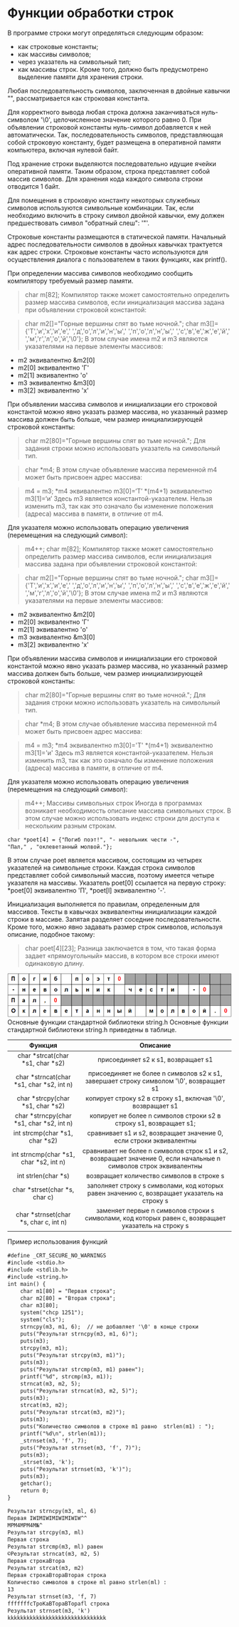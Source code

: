 # Функции обработки строк

В программе строки могут определяться следующим образом:

* как строковые константы;
* как массивы символов;
* через указатель на символьный тип;
* как массивы строк.
Кроме того, должно быть предусмотрено выделение памяти для хранения строки.

Любая последовательность символов, заключенная в двойные кавычки "", рассматривается как строковая константа.

Для корректного вывода любая строка должна заканчиваться нуль-символом '\0', целочисленное значение которого равно 0. При объявлении строковой константы нуль-символ добавляется к ней автоматически. Так, последовательность символов, представляющая собой строковую константу, будет размещена в оперативной памяти компьютера, включая нулевой байт.

Под хранение строки выделяются последовательно идущие ячейки оперативной памяти. Таким образом, строка представляет собой массив символов. Для хранения кода каждого символа строки отводится 1 байт.

Для помещения в строковую константу некоторых служебных символов используются символьные комбинации. Так, если необходимо включить в строку символ двойной кавычки, ему должен предшествовать символ "обратный слеш": '\"'.

Строковые константы размещаются в статической памяти. Начальный адрес последовательности символов в двойных кавычках трактуется как адрес строки. Строковые константы часто используются для осуществления диалога с пользователем в таких функциях, как printf().

При определении массива символов необходимо сообщить компилятору требуемый размер памяти.

>char m[82];
Компилятор также может самостоятельно определить размер массива символов, если инициализация массива задана при объявлении строковой константой:

 
>char m2[]="Горные вершины спят во тьме ночной.";
>char m3[]={'Т','и','х','и','е',' ','д','о','л','и','н','ы',' ','п','о','л','н','ы',' ','с','в','е','ж','е','й',' ','м','г','л','о','й','\0'};
В этом случае имена m2 и m3 являются указателями на первые элементы массивов:

* m2        эквивалентно &m2[0]
* m2[0]     эквивалентно 'Г'
* m2[1]     эквивалентно 'o'
* m3        эквивалентно &m3[0]
* m3[2]     эквивалентно 'x'

При объявлении массива символов и инициализации его строковой константой можно явно указать размер массива, но указанный размер массива должен быть больше, чем размер инициализирующей строковой константы:

> char m2[80]="Горные вершины спят во тьме ночной.";
Для задания строки можно использовать указатель на символьный тип.

> char *m4;
В этом случае объявление массива переменной m4 может быть присвоен адрес массива:

 
 
>m4 = m3;
>*m4       эквивалентно m3[0]=‘Т’
>*(m4+1)   эквивалентно m3[1]=‘и’
Здесь m3 является константой-указателем. Нельзя изменить m3, так как это означало бы изменение положения (адреса) массива в памяти, в отличие от m4.

Для указателя можно использовать операцию увеличения (перемещения на следующий символ):

>m4++;
>char m[82];
Компилятор также может самостоятельно определить размер массива символов, если инициализация массива задана при объявлении строковой константой:

 
>char m2[]="Горные вершины спят во тьме ночной.";
>char m3[]={'Т','и','х','и','е',' ','д','о','л','и','н','ы',' ','п','о','л','н','ы',' ','с','в','е','ж','е','й',' ','м','г','л','о','й','\0'};
В этом случае имена m2 и m3 являются указателями на первые элементы массивов:

* m2        эквивалентно &m2[0]
* m2[0]     эквивалентно 'Г'
* m2[1]     эквивалентно 'o'
* m3        эквивалентно &m3[0]
* m3[2]     эквивалентно 'x'

При объявлении массива символов и инициализации его строковой константой можно явно указать размер массива, но указанный размер массива должен быть больше, чем размер инициализирующей строковой константы:

> char m2[80]="Горные вершины спят во тьме ночной.";
Для задания строки можно использовать указатель на символьный тип.

> char *m4;
В этом случае объявление массива переменной m4 может быть присвоен адрес массива:

 
 
>m4 = m3;
>*m4       эквивалентно m3[0]='Т'
>*(m4+1)   эквивалентно m3[1]='и'
Здесь m3 является константой-указателем. Нельзя изменить m3, так как это означало бы изменение положения (адреса) массива в памяти, в отличие от m4.

Для указателя можно использовать операцию увеличения (перемещения на следующий символ):

>m4++;
Массивы символьных строк
Иногда в программах возникает необходимость описание массива символьных строк. В этом случае можно использовать индекс строки для доступа к нескольким разным строкам.

 
```
char *poet[4] = {"Погиб поэт!", "- невольник чести -",
"Пал," , "оклеветанный молвой."};
```
В этом случае poet является массивом, состоящим из четырех указателей на символьные строки. Каждая строка символов представляет собой символьный массив, поэтому имеется четыре указателя на массивы. Указатель poet[0] ссылается на первую строку:
*poet[0] эквивалентно 'П', *poet[l] эквивалентно '-'.

Инициализация выполняется по правилам, определенным для массивов. Тексты в кавычках эквивалентны инициализации каждой строки в массиве. Запятая разделяет соседние последовательности. Кроме того, можно явно задавать размер строк символов, используя описание, подобное такому:

>char poet[4][23];
Разница заключается в том, что такая форма задает «прямоугольный» массив, в котором все строки имеют одинаковую длину.

![](./assets/poet.png)
Основные функции стандартной библиотеки string.h
Основные функции стандартной библиотеки string.h приведены в таблице.

|                  Функция                 |                                                      Описание                                                     |
|:----------------------------------------:|:-----------------------------------------------------------------------------------------------------------------:|
| char *strcat(char *s1, char *s2)         | присоединяет s2 к s1, возвращает s1                                                                               |
| char *strncat(char *s1, char *s2, int n) | присоединяет не более n символов s2 к s1, завершает строку символом '\0', возвращает s1                           |
| char *strсpy(char *s1, char *s2)         | копирует строку s2 в строку s1, включая '\0', возвращает s1                                                       |
| char *strncpy(char *s1, char *s2, int n) | копирует не более n символов строки s2 в строку s1, возвращает s1;                                                |
| int strcmp(char *s1, char *s2)           | сравнивает s1 и s2, возвращает значение 0, если строки эквивалентны                                               |
| int strncmp(char *s1, char *s2, int n)   | сравнивает не более n символов строк s1 и s2, возвращает значение 0, если начальные n символов строк эквивалентны |
| int strlen(char *s)                      | возвращает количество символов в строке s                                                                         |
| char *strset(char *s, char c)            | заполняет строку s символами, код которых равен значению c, возвращает указатель на строку s                      |
| char *strnset(char *s, char c, int n)    | заменяет первые n символов строки s символами, код которых равен c, возвращает указатель на строку s              |

Пример использования функций

```
#define _CRT_SECURE_NO_WARNINGS
#include <stdio.h>
#include <stdlib.h>
#include <string.h>
int main() {
    char m1[80] = "Первая строка";
    char m2[80] = "Вторая строка";
    char m3[80];
    system("chcp 1251");
    system("cls");
    strncpy(m3, m1, 6);  // не добавляет '\0' в конце строки
    puts("Результат strncpy(m3, m1, 6)");
    puts(m3);
    strcpy(m3, m1);
    puts("Результат strcpy(m3, m1)");
    puts(m3);
    puts("Результат strcmp(m3, m1) равен");
    printf("%d", strcmp(m3, m1));
    strncat(m3, m2, 5);
    puts("Результат strncat(m3, m2, 5)");
    puts(m3);
    strcat(m3, m2);
    puts("Результат strcat(m3, m2)");
    puts(m3);
    puts("Количество символов в строке m1 равно  strlen(m1) : ");
    printf("%d\n", strlen(m1));
    _strnset(m3, 'f', 7);
    puts("Результат strnset(m3, 'f', 7)");
    puts(m3);
    _strset(m3, 'k');
    puts("Результат strnset(m3, 'k')");
    puts(m3);
    getchar();
    return 0;
}
```
```
Результат strncpy(m3, ml, 6)
Первая IWIMIWIMIWIMIWIW^^
МРМ4МРМ4М№^
Результат strcpy(m3, ml)
Первая строка
Результат strcmp(m3, ml) равен
©Результат strncat(m3, m2, 5)
Первая строкаВтора
Результат strcat(m3, m2)
Первая строкаВтораВторая строка
Количество символов в строке ml равно strlen(ml) :
13
Результат strnset(m3, 'f, 7)
fffffffcTpoKaBTopaBTopafl строка
Результат strnset(m3, 'k')
kkkkkkkkkkkkkkkkkkkkkkkkkkkkkkk
```